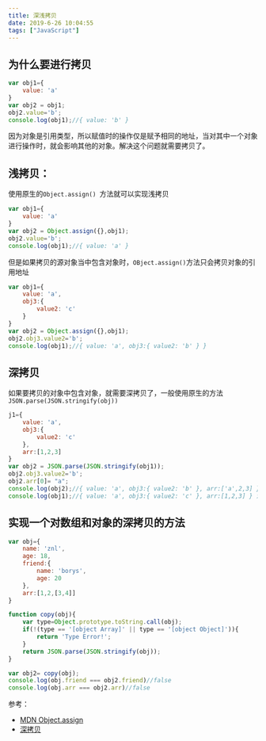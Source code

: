 ```yaml
---
title: 深浅拷贝
date: 2019-6-26 10:04:55
tags: ["JavaScript"]
---
```

## 为什么要进行拷贝

```js
var obj1={
    value: 'a'
}
var obj2 = obj1;
obj2.value='b';
console.log(obj1);//{ value: 'b' }
```

 因为对象是引用类型，所以赋值时的操作仅是赋予相同的地址，当对其中一个对象进行操作时，就会影响其他的对象。解决这个问题就需要拷贝了。

## 浅拷贝：
使用原生的`Object.assign() `方法就可以实现浅拷贝

```js
var obj1={
    value: 'a'
}
var obj2 = Object.assign({},obj1);
obj2.value='b';
console.log(obj1);//{ value: 'a' }
```

但是如果拷贝的源对象当中包含对象时，`OBject.assign()`方法只会拷贝对象的引用地址

```js
var obj1={
    value: 'a',
    obj3:{
        value2: 'c'
    }
}
var obj2 = Object.assign({},obj1);
obj2.obj3.value2='b';
console.log(obj1);//{ value: 'a', obj3:{ value2: 'b' } }
```
## 深拷贝
如果要拷贝的对象中包含对象，就需要深拷贝了，一般使用原生的方法`JSON.parse(JSON.stringify(obj))`

```js
j1={
    value: 'a',
    obj3:{
        value2: 'c'
    },
    arr:[1,2,3]
}
var obj2 = JSON.parse(JSON.stringify(obj1));
obj2.obj3.value2='b';
obj2.arr[0]= "a";
console.log(obj2);//{ value: 'a', obj3:{ value2: 'b' }, arr:['a',2,3] }
console.log(obj1);//{ value: 'a', obj3:{ value2: 'c' }, arr:[1,2,3] } 没有发生改变
```

## 实现一个对数组和对象的深拷贝的方法
```js
var obj={
    name: 'znl',
    age: 18,
    friend:{
        name: 'borys',
        age: 20
    },
    arr:[1,2,[3,4]]
}

function copy(obj){
    var type=Object.prototype.toString.call(obj);
    if(!(type == '[object Array]' || type == '[object Object]')){
        return 'Type Error!';
    }
    return JSON.parse(JSON.stringify(obj));
}

var obj2= copy(obj);
console.log(obj.friend === obj2.friend)//false
console.log(obj.arr === obj2.arr)//false
```
参考：
-  [MDN Object.assign](https://developer.mozilla.org/zh-CN/docs/Web/JavaScript/Reference/Global_Objects/Object/assign)
- [深拷贝](https://yuchengkai.cn/docs/frontend/#%E6%B5%85%E6%8B%B7%E8%B4%9D)